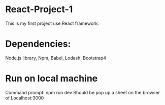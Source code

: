 # React-Project-1
  This is my first project use React framework.
# Dependencies:
  Node.js library,
  Npm,
  Babel,
  Lodash,
  Bootstrap4

# Run on local machine
  Command prompt: npm run dev
  Should be pop up a sheet on the browser of Localhost:3000

